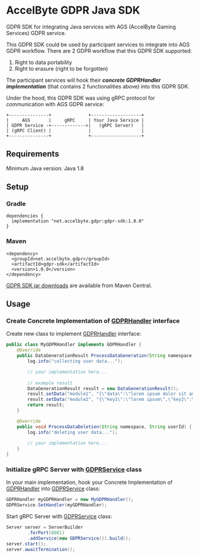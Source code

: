 # AccelByte GDPR Java SDK

GDPR SDK for integrating Java services with AGS (AccelByte Gaming Services) GDPR service.

This GDPR SDK could be used by participant services to integrate into AGS GDPR workflow.
There are 2 GDPR workflow that this GDPR SDK supported:
1. Right to data portability
2. Right to erasure (right to be forgotten)

The participant services will hook their _**concrete GDPRHandler implementation**_ (that contains 2 functionalities above) into this GDPR SDK.

Under the hood, this GDPR SDK was using gRPC protocol for communication with AGS GDPR service:

```
+---------------+              +-------------------+
|     AGS       |     gRPC     | Your Java Service |
| GDPR Service -+------------->|   (gRPC Server)   |
| (gRPC Client) |              |                   |
+---------------+              +-------------------+
```

## Requirements

Minimum Java version: Java 1.8

## Setup

### Gradle
```shell
dependencies {
  implementation "net.accelbyte.gdpr:gdpr-sdk:1.0.0"
}
```

### Maven
```shell
<dependency>
  <groupId>net.accelbyte.gdpr</groupId>
  <artifactId>gdpr-sdk</artifactId>
  <version>1.0.0</version>
</dependency>
```

[GDPR SDK jar downloads](https://search.maven.org/artifact/net.accelbyte.gdpr/gdpr-sdk/1.0.0/jar) are available from Maven Central.

## Usage

### Create Concrete Implementation of [GDPRHandler](src/main/java/net/accelbyte/gdpr/sdk/GDPRHandler.java) interface

Create new class to implement [GDPRHandler](src/main/java/net/accelbyte/gdpr/sdk/GDPRHandler.java) interface:
```java
public class MyGDPRHandler implements GDPRHandler {
    @Override
    public DataGenerationResult ProcessDataGeneration(String namespace, String userId) {
        log.info("collecting user data...");

        // your implementation here...
        
        // example result
        DataGenerationResult result = new DataGenerationResult();
        result.setData("module1", "{\"data\":\"lorem ipsum dolor sit amet\"}".getBytes());
        result.setData("module2", "{\"key1\":\"lorem ipsum\",\"key2\":\"dolor sit amet\"}".getBytes());
        return result;
    }

    @Override
    public void ProcessDataDeletion(String namespace, String userId) {
        log.info("deleting user data...");
        
        // your implementation here...
    }
}
```

### Initialize gRPC Server with [GDPRService](src/main/java/net/accelbyte/gdpr/sdk/GDPRService.java) class

In your main implementation, hook your Concrete Implementation of [GDPRHandler](src/main/java/net/accelbyte/gdpr/sdk/GDPRHandler.java) into [GDPRService](src/main/java/net/accelbyte/gdpr/sdk/GDPRService.java) class:
```java
GDPRHandler myGDPRHandler = new MyGDPRHandler();
GDPRService.SetHandler(myGDPRHandler);
```

Start gRPC Server with [GDPRService](src/main/java/net/accelbyte/gdpr/sdk/GDPRService.java) class:
```java
Server server = ServerBuilder
        .forPort(8081)
        .addService(new GDPRService()).build();
server.start();
server.awaitTermination();
```
